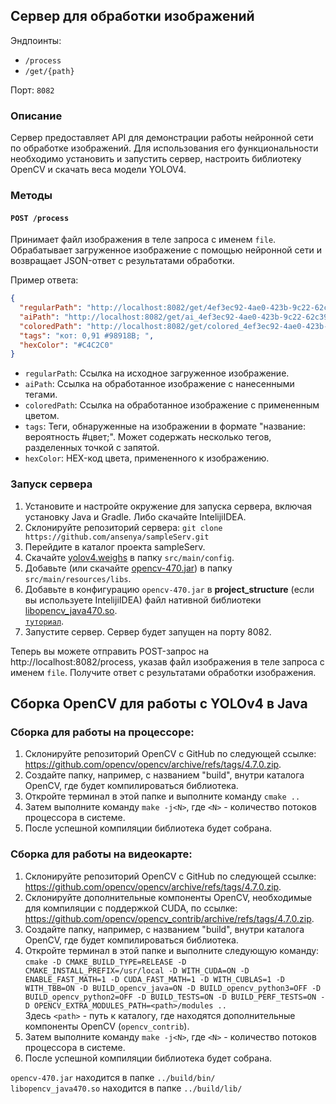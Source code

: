 ## Сервер для обработки изображений

Эндпоинты: 
- `/process`
- `/get/{path}`
    
Порт: `8082`  

### Описание

Сервер предоставляет API для демонстрации работы нейронной сети по обработке изображений. Для использования его функциональности необходимо установить и запустить сервер, настроить библиотеку OpenCV и скачать веса модели YOLOV4.

### Методы

#### `POST /process`

Принимает файл изображения в теле запроса с именем `file`. Обрабатывает загруженное изображение с помощью нейронной сети и возвращает JSON-ответ с результатами обработки.

Пример ответа:

```json
{
  "regularPath": "http://localhost:8082/get/4ef3ec92-4ae0-423b-9c22-62c39cd16a01.jpg",
  "aiPath": "http://localhost:8082/get/ai_4ef3ec92-4ae0-423b-9c22-62c39cd16a01.jpg",
  "coloredPath": "http://localhost:8082/get/colored_4ef3ec92-4ae0-423b-9c22-62c39cd16a01.jpg",
  "tags": "кот: 0,91 #98918B; ",
  "hexColor": "#C4C2C0"
}
```

- `regularPath`: Ссылка на исходное загруженное изображение.
- `aiPath`: Ссылка на обработанное изображение с нанесенными тегами.
- `coloredPath`: Ссылка на обработанное изображение с примененным цветом.
- `tags`: Теги, обнаруженные на изображении в формате "название: вероятность #цвет;". Может содержать несколько тегов, разделенных точкой с запятой.
- `hexColor`: HEX-код цвета, примененного к изображению.

### Запуск сервера
1. Установите и настройте окружение для запуска сервера, включая установку Java и Gradle. Либо скачайте IntelijiIDEA.
2. Склонируйте репозиторий сервера: `git clone https://github.com/ansenya/sampleServ.git`
3. Перейдите в каталог проекта sampleServ.
4. Скачайте [yolov4.weighs](https://github.com/AlexeyAB/darknet/releases/download/darknet_yolo_v3_optimal/yolov4.weights) в папку `src/main/config`.
5. Добавьте (или скачайте [opencv-470.jar](https://drive.google.com/file/d/1NtxUHgiKtgyNM9bgBkAnuL8RbbN-XKz9/view?usp=sharing)) в папку `src/main/resources/libs`.
6. Добавьте в конфигурацию `opencv-470.jar` в **project_structure** (если вы используете IntelijiIDEA) файл нативной библиотеки [libopencv_java470.so](https://drive.google.com/file/d/1wfKi149eeDpARoXjrKdwEXBng0eddxlF/view?usp=sharing).  
[`туториал`](https://drive.google.com/file/d/1mt4dAaLLfO7xRpDLP4znJf3hfKq-eJ4n/view?usp=sharing).
7. Запустите сервер. Сервер будет запущен на порту 8082.
  
Теперь вы можете отправить POST-запрос на http://localhost:8082/process, указав файл изображения в теле запроса с именем `file`. Получите ответ с результатами обработки изображения.



## Сборка OpenCV для работы с YOLOv4 в Java
### Сборка для работы на процессоре:
1. Склонируйте репозиторий OpenCV с GitHub по следующей ссылке: https://github.com/opencv/opencv/archive/refs/tags/4.7.0.zip.
2. Создайте папку, например, с названием "build", внутри каталога OpenCV, где будет компилироваться библиотека.
3. Откройте терминал в этой папке и выполните команду `cmake ..`
4. Затем выполните команду `make -j<N>`, где `<N>` - количество потоков процессора в системе.
5. После успешной компиляции библиотека будет собрана.  
### Сборка для работы на видеокарте:
1. Склонируйте репозиторий OpenCV с GitHub по следующей ссылке: https://github.com/opencv/opencv/archive/refs/tags/4.7.0.zip.
2. Склонируйте дополнительные компоненты OpenCV, необходимые для компиляции с поддержкой CUDA, по ссылке: https://github.com/opencv/opencv_contrib/archive/refs/tags/4.7.0.zip.
3. Создайте папку, например, с названием "build", внутри каталога OpenCV, где будет компилироваться библиотека.
4. Откройте терминал в этой папке и выполните следующую команду:
`cmake -D CMAKE_BUILD_TYPE=RELEASE -D CMAKE_INSTALL_PREFIX=/usr/local -D WITH_CUDA=ON -D ENABLE_FAST_MATH=1 -D CUDA_FAST_MATH=1 -D WITH_CUBLAS=1 -D WITH_TBB=ON -D BUILD_opencv_java=ON -D BUILD_opencv_python3=OFF -D BUILD_opencv_python2=OFF -D BUILD_TESTS=ON -D BUILD_PERF_TESTS=ON -D OPENCV_EXTRA_MODULES_PATH=<path>/modules .. `  
Здесь `<path>` - путь к каталогу, где находятся дополнительные компоненты OpenCV (`opencv_contrib`).
5. Затем выполните команду `make -j<N>`, где `<N>` - количество потоков процессора в системе.
6. После успешной компиляции библиотека будет собрана.

`opencv-470.jar` находится в папке `../build/bin/`  
`libopencv_java470.so` находится в папке `../build/lib/`
